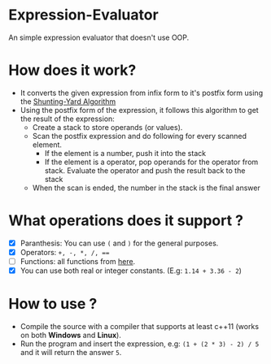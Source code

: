 # Expression-Evaluator
An simple expression evaluator that doesn't use OOP.

# How does it work?
* It converts the given expression from infix form to it's postfix form using the [Shunting-Yard Algorithm](https://en.wikipedia.org/wiki/Shunting-yard_algorithm)
* Using the postfix form of the expression, it follows this algorithm to get the result of the expression:
  * Create a stack to store operands (or values).
  * Scan the postfix expression and do following for every scanned element.
    * If the element is a number, push it into the stack
    * If the element is a operator, pop operands for the operator from stack. Evaluate the operator and push the result back to the stack
  * When the scan is ended, the number in the stack is the final answer
  
# What operations does it support ?
  - [x] Paranthesis: You can use `(` and `)` for the general purposes.
  - [x] Operators: `+, -, *, /, ==`
  - [ ] Functions: all functions from [here](https://docs.microsoft.com/en-us/dotnet/visual-basic/language-reference/functions/math-functions).
  - [x] You can use both real or integer constants. (E.g: `1.14 + 3.36 - 2`)
  
# How to use ?
* Compile the source with a compiler that supports at least c++11 (works on both **Windows** and **Linux**).
* Run the program and insert the expression, e.g: `(1 + (2 * 3) - 2) / 5` and it will return the answer `5`.
